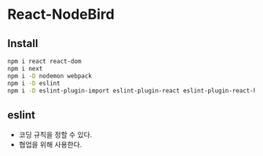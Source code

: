 # React-NodeBird

## Install

```bash
npm i react react-dom
npm i next
npm i -D nodemon webpack
npm i -D eslint
npm i -D eslint-plugin-import eslint-plugin-react eslint-plugin-react-hooks
```

## eslint

- 코딩 규칙을 정할 수 있다.
- 협업을 위해 사용한다.
